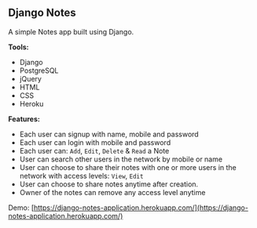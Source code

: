 ## Django Notes
A simple Notes app built using Django.

**Tools:**

 - Django
 - PostgreSQL
 - jQuery
 - HTML
 - CSS
 - Heroku

**Features:**

 - Each user can signup with name, mobile and password
 - Each user can login with mobile and password
 - Each user can: `Add`, `Edit`, `Delete` & `Read` a Note
 - User can search other users in the network by mobile or name
 - User can choose to share their notes with one or more users in the network with access levels: `View`, `Edit`
 - User can choose to share notes anytime after creation.
 - Owner of the notes can remove any access level anytime

Demo: [https://django-notes-application.herokuapp.com/](https://django-notes-application.herokuapp.com/)
